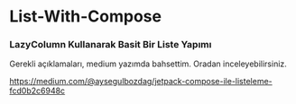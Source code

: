 # List-With-Compose

### LazyColumn Kullanarak Basit Bir Liste Yapımı

Gerekli açıklamaları, medium yazımda bahsettim. Oradan inceleyebilirsiniz. 

https://medium.com/@aysegulbozdag/jetpack-compose-ile-listeleme-fcd0b2c6948c
